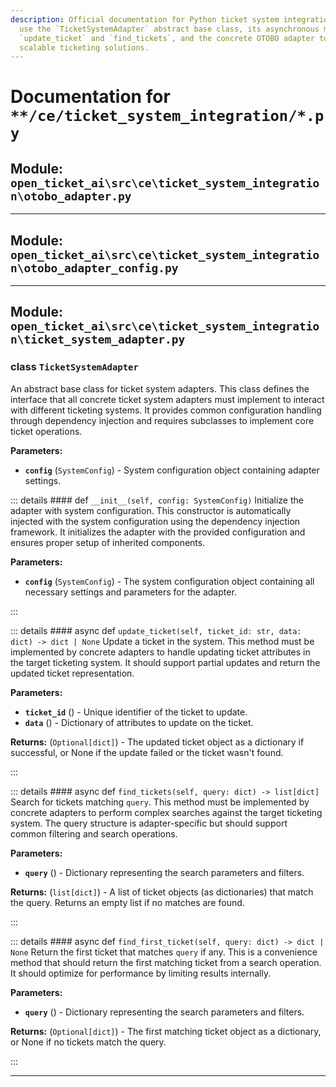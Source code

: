 ```yaml
---
description: Official documentation for Python ticket system integration. Learn to
  use the `TicketSystemAdapter` abstract base class, its asynchronous methods like
  `update_ticket` and `find_tickets`, and the concrete OTOBO adapter to build robust,
  scalable ticketing solutions.
---
```

# Documentation for `**/ce/ticket_system_integration/*.py`

## Module: `open_ticket_ai\src\ce\ticket_system_integration\otobo_adapter.py`



---

## Module: `open_ticket_ai\src\ce\ticket_system_integration\otobo_adapter_config.py`



---

## Module: `open_ticket_ai\src\ce\ticket_system_integration\ticket_system_adapter.py`


### <span style='text-info'>class</span> `TicketSystemAdapter`

An abstract base class for ticket system adapters.
This class defines the interface that all concrete ticket system adapters must
implement to interact with different ticketing systems. It provides common
configuration handling through dependency injection and requires subclasses
to implement core ticket operations.

**Parameters:**

- **`config`** (`SystemConfig`) - System configuration object containing adapter settings.


::: details #### <Badge type="info" text="method"/> <span class='text-warning'>def</span> `__init__(self, config: SystemConfig)`
Initialize the adapter with system configuration.
This constructor is automatically injected with the system configuration
using the dependency injection framework. It initializes the adapter
with the provided configuration and ensures proper setup of inherited
components.

**Parameters:**

- **`config`** (`SystemConfig`) - The system configuration object containing
all necessary settings and parameters for the adapter.

:::


::: details #### <Badge type="info" text="method"/> <span class="text-warning">async def</span> `update_ticket(self, ticket_id: str, data: dict) -> dict | None`
Update a ticket in the system.
This method must be implemented by concrete adapters to handle updating
ticket attributes in the target ticketing system. It should support partial
updates and return the updated ticket representation.

**Parameters:**

- **`ticket_id`** () - Unique identifier of the ticket to update.
- **`data`** () - Dictionary of attributes to update on the ticket.

**Returns:** (`Optional[dict]`) - The updated ticket object as a dictionary if successful, 
or None if the update failed or the ticket wasn't found.

:::


::: details #### <Badge type="info" text="method"/> <span class="text-warning">async def</span> `find_tickets(self, query: dict) -> list[dict]`
Search for tickets matching ``query``.
This method must be implemented by concrete adapters to perform
complex searches against the target ticketing system. The query
structure is adapter-specific but should support common filtering
and search operations.

**Parameters:**

- **`query`** () - Dictionary representing the search parameters and filters.

**Returns:** (`list[dict]`) - A list of ticket objects (as dictionaries) that match the query.
Returns an empty list if no matches are found.

:::


::: details #### <Badge type="info" text="method"/> <span class="text-warning">async def</span> `find_first_ticket(self, query: dict) -> dict | None`
Return the first ticket that matches ``query`` if any.
This is a convenience method that should return the first matching
ticket from a search operation. It should optimize for performance
by limiting results internally.

**Parameters:**

- **`query`** () - Dictionary representing the search parameters and filters.

**Returns:** (`Optional[dict]`) - The first matching ticket object as a dictionary, 
or None if no tickets match the query.

:::


---
